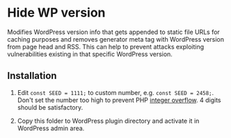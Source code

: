 # Hide WP version
Modifies WordPress version info that gets appended to static file URLs for caching purposes and removes generator meta tag with WordPress version from page head and RSS. This can help to prevent attacks exploiting vulnerabilities existing in that specific WordPress version.

## Installation
1. Edit `const SEED = 1111;` to custom number, e.g. `const SEED = 2458;`. Don't set the number too high to prevent PHP [integer overflow](http://php.net/manual/en/language.types.integer.php#language.types.integer.overflow). 4 digits should be satisfactory.

2. Copy this folder to WordPress plugin directory and activate it in WordPress admin area.
